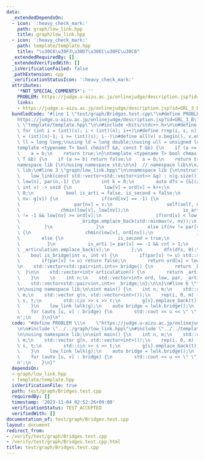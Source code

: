 ```yaml
---
data:
  _extendedDependsOn:
  - icon: ':heavy_check_mark:'
    path: graph/low_link.hpp
    title: graph/low_link.hpp
  - icon: ':heavy_check_mark:'
    path: template/template.hpp
    title: "\u30C6\u30F3\u30D7\u30EC\u30FC\u30C8"
  _extendedRequiredBy: []
  _extendedVerifiedWith: []
  _isVerificationFailed: false
  _pathExtension: cpp
  _verificationStatusIcon: ':heavy_check_mark:'
  attributes:
    '*NOT_SPECIAL_COMMENTS*': ''
    PROBLEM: https://judge.u-aizu.ac.jp/onlinejudge/description.jsp?id=GRL_3_B
    links:
    - https://judge.u-aizu.ac.jp/onlinejudge/description.jsp?id=GRL_3_B
  bundledCode: "#line 1 \"test/graph/Bridges.test.cpp\"\n#define PROBLEM \\\n    \"\
    https://judge.u-aizu.ac.jp/onlinejudge/description.jsp?id=GRL_3_B\"\n\n#line 2\
    \ \"template/template.hpp\"\n\n#include <bits/stdc++.h>\n\n#define rep(i, s, n)\
    \ for (int i = (int)(s); i < (int)(n); i++)\n#define rrep(i, s, n) for (int i\
    \ = (int)(n)-1; i >= (int)(s); i--)\n#define all(v) v.begin(), v.end()\n\nusing\
    \ ll = long long;\nusing ld = long double;\nusing ull = unsigned long long;\n\n\
    template <typename T> bool chmin(T &a, const T &b) {\n    if (a <= b) return false;\n\
    \    a = b;\n    return true;\n}\ntemplate <typename T> bool chmax(T &a, const\
    \ T &b) {\n    if (a >= b) return false;\n    a = b;\n    return true;\n}\n\n\
    namespace lib {\n\nusing namespace std;\n\n}  // namespace lib\n\n// using namespace\
    \ lib;\n#line 3 \"graph/low_link.hpp\"\n\nnamespace lib {\n\nstruct low_link {\n\
    \    low_link(const std::vector<std::vector<int>> &g) : n(g.size()), ord(n, -1),\
    \ low(n), par(n,-1) {\n        int k = 0;\n        auto dfs = [&](auto &&self,\
    \ int v) -> void {\n            low[v] = ord[v] = k++;\n            int cnt =\
    \ 0;\n            bool is_arti = false, is_second = false;\n            for(auto\
    \ nv: g[v]) {\n                if(ord[nv] == -1) {\n                    cnt++;\n\
    \                    par[nv] = v;\n                    self(self, nv);\n     \
    \               chmin(low[v], low[nv]);\n                    is_arti |= par[v]\
    \ != -1 && low[nv] >= ord[v];\n                    if(ord[v] < low[nv]) {\n  \
    \                      _bridge.emplace_back(std::minmax(v, nv));\n           \
    \         }\n                }\n                else if(nv != par[v] || is_second)\
    \ {\n                    chmin(low[v], ord[nv]);\n                }\n        \
    \        else {\n                    is_second = true;\n                }\n  \
    \          }\n            is_arti |= par[v] == -1 && cnt > 1;\n            if(is_arti)\
    \ _articulation.emplace_back(v);\n        };\n        dfs(dfs, 0);\n    }\n\n\
    \    bool is_bridge(int u, int v) {\n        if(par[v] != u) std::swap(u, v);\n\
    \        if(par[v] != u) return false;\n        return ord[u] < low[v];\n    }\n\
    \n    std::vector<std::pair<int,int>> bridge() {\n        return _bridge;\n  \
    \  }\n\n    std::vector<int> articulation() {\n        return _articulation;\n\
    \    }\n    \n    int n;\n    std::vector<int> ord, low, par, _articulation;\n\
    \    std::vector<std::pair<int,int>> _bridge;\n};\n\n}\n#line 6 \"test/graph/Bridges.test.cpp\"\
    \n\nusing namespace lib;\n\nint main() {\n    int n, m;\n    std::cin >> n >>\
    \ m;\n    std::vector g(n, std::vector<int>());\n    rep(i, 0, m) {\n        int\
    \ s, t;\n        std::cin >> s >> t;\n        g[s].emplace_back(t);\n        g[t].emplace_back(s);\n\
    \    }\n    low_link lwlk(g);\n    auto bridge = lwlk.bridge();\n    std::sort(all(bridge));\n\
    \    for (auto [u, v] : bridge) {\n        std::cout << u << \" \" << v << '\\\
    n';\n    }\n}\n"
  code: "#define PROBLEM \\\n    \"https://judge.u-aizu.ac.jp/onlinejudge/description.jsp?id=GRL_3_B\"\
    \n\n#include \"../../graph/low_link.hpp\"\n#include \"../../template/template.hpp\"\
    \n\nusing namespace lib;\n\nint main() {\n    int n, m;\n    std::cin >> n >>\
    \ m;\n    std::vector g(n, std::vector<int>());\n    rep(i, 0, m) {\n        int\
    \ s, t;\n        std::cin >> s >> t;\n        g[s].emplace_back(t);\n        g[t].emplace_back(s);\n\
    \    }\n    low_link lwlk(g);\n    auto bridge = lwlk.bridge();\n    std::sort(all(bridge));\n\
    \    for (auto [u, v] : bridge) {\n        std::cout << u << \" \" << v << '\\\
    n';\n    }\n}"
  dependsOn:
  - graph/low_link.hpp
  - template/template.hpp
  isVerificationFile: true
  path: test/graph/Bridges.test.cpp
  requiredBy: []
  timestamp: '2023-11-04 02:52:26+09:00'
  verificationStatus: TEST_ACCEPTED
  verifiedWith: []
documentation_of: test/graph/Bridges.test.cpp
layout: document
redirect_from:
- /verify/test/graph/Bridges.test.cpp
- /verify/test/graph/Bridges.test.cpp.html
title: test/graph/Bridges.test.cpp
---
```


